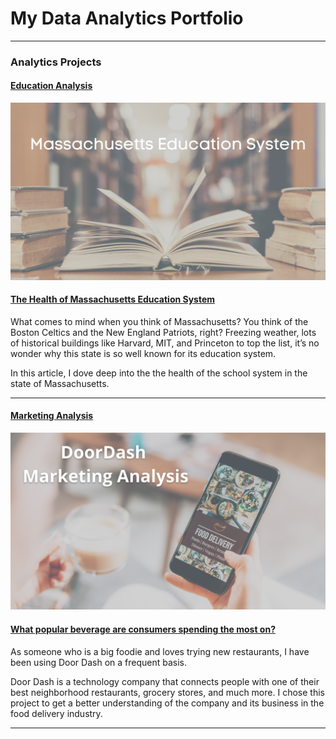 # My Data Analytics Portfolio

---

### Analytics Projects

#### [Education Analysis](/Massachusetts_Education)
<img src="images/MA_Cover.png?raw=true"/>

#### [The Health of Massachusetts Education System](/Massachusetts_Education)

What comes to mind when you think of Massachusetts? You think of the Boston Celtics and the New England Patriots, right? Freezing weather, lots of historical buildings like Harvard, MIT, and Princeton to top the list, it’s no wonder why this state is so well known for its education system. 
 
In this article, I dove deep into the the health of the school system in the state of Massachusetts.

---

#### [Marketing Analysis](https://www.linkedin.com/pulse/what-popular-beverage-consumers-spending-most-vania-cortez/)
[<img src="images/DoorDash.png?raw=true"/>](https://www.linkedin.com/pulse/what-popular-beverage-consumers-spending-most-vania-cortez/)

#### [What popular beverage are consumers spending the most on?](https://www.linkedin.com/pulse/what-popular-beverage-consumers-spending-most-vania-cortez/)

As someone who is a big foodie and loves trying new restaurants, I have been using Door Dash on a frequent basis.

Door Dash is a technology company that connects people with one of their best neighborhood restaurants, grocery stores, and much more. I chose this project to get a better understanding of the company and its business in the food delivery industry.

---








